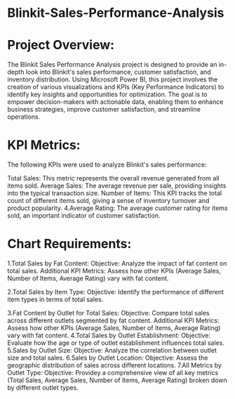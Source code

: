 # Blinkit-Sales-Performance-Analysis

# Project Overview:
The Blinkit Sales Performance Analysis project is designed to provide an in-depth look into Blinkit's sales performance, customer satisfaction, and inventory distribution. Using Microsoft Power BI, this project involves the creation of various visualizations and KPIs (Key Performance Indicators) to identify key insights and opportunities for optimization. The goal is to empower decision-makers with actionable data, enabling them to enhance business strategies, improve customer satisfaction, and streamline operations.

# KPI Metrics:
The following KPIs were used to analyze Blinkit's sales performance:

Total Sales: This metric represents the overall revenue generated from all items sold.
Average Sales: The average revenue per sale, providing insights into the typical transaction size.
Number of Items: This KPI tracks the total count of different items sold, giving a sense of inventory turnover and product popularity. 4.Average Rating: The average customer rating for items sold, an important indicator of customer satisfaction.

# Chart Requirements:
1.Total Sales by Fat Content: Objective: Analyze the impact of fat content on total sales. Additional KPI Metrics: Assess how other KPIs (Average Sales, Number of Items, Average Rating) vary with fat content.

2.Total Sales by Item Type: Objective: Identify the performance of different item types in terms of total sales.

3.Fat Content by Outlet for Total Sales: Objective: Compare total sales across different outlets segmented by fat content. Additional KPI Metrics: Assess how other KPIs (Average Sales, Number of Items, Average Rating) vary with fat content.
4.Total Sales by Outlet Establishment: Objective: Evaluate how the age or type of outlet establishment influences total sales.
5.Sales by Outlet Size: Objective: Analyze the correlation between outlet size and total sales.
6.Sales by Outlet Location: Objective: Assess the geographic distribution of sales across different locations.
7.All Metrics by Outlet Type: Objective: Providey a comprehensive view of all key metrics (Total Sales, Average Sales, Number of Items, Average Rating) broken down by different outlet types.
